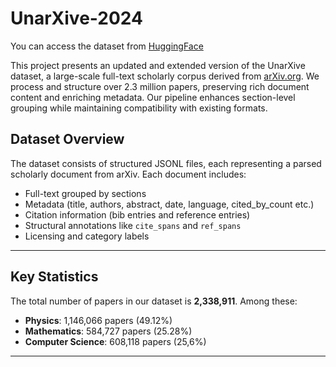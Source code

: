 # UnarXive-2024

You can access the dataset from [HuggingFace](https://huggingface.co/datasets/ines-besrour/unarxive_2024) 

This project presents an updated and extended version of the UnarXive dataset, a large-scale full-text scholarly corpus derived from [arXiv.org](https://arxiv.org). We process and structure over 2.3 million papers, preserving rich document content and enriching metadata. Our pipeline enhances section-level grouping while maintaining compatibility with existing formats.

## Dataset Overview

The dataset consists of structured JSONL files, each representing a parsed scholarly document from arXiv. Each document includes:

- Full-text grouped by sections
- Metadata (title, authors, abstract, date, language, cited_by_count etc.)
- Citation information (bib entries and reference entries)
- Structural annotations like `cite_spans` and `ref_spans`
- Licensing and category labels
---

## Key Statistics

The total number of papers in our dataset is **2,338,911**.
Among these:
- **Physics**: 1,146,066 papers (49.12%)
- **Mathematics**: 584,727 papers (25.28%)
- **Computer Science**: 608,118 papers (25,6%)
---

